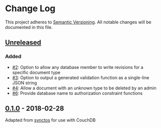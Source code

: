 # Change Log
This project adheres to [Semantic Versioning](http://semver.org/). All notable changes will be documented in this file.

## [Unreleased]
### Added
- [#2](https://github.com/OldSneerJaw/couchster/issues/2): Option to allow any database member to write revisions for a specific document type
- [#3](https://github.com/OldSneerJaw/couchster/issues/3): Option to output a generated validation function as a single-line JSON string
- [#4](https://github.com/OldSneerJaw/couchster/issues/4): Allow a document with an unknown type to be deleted by an admin
- [#6](https://github.com/OldSneerJaw/couchster/issues/6): Provide database name to authorization constraint functions

## [0.1.0] - 2018-02-28
Adapted from [synctos](https://github.com/Kashoo/synctos) for use with CouchDB

[Unreleased]: https://github.com/OldSneerJaw/couchster/compare/v0.1.0...HEAD
[0.1.0]: https://github.com/OldSneerJaw/couchster/compare/73ba6a5...v0.1.0
